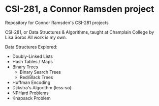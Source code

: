 # CSI-281, a Connor Ramsden project

Repository for Connor Ramsden's CSI-281 projects

CSI-281, or Data Structures & Algorithms, taught at Champlain College by Lisa Soros
All work is my own. 

Data Structures Explored:
- Doubly-Linked Lists
- Hash Tables / Maps
- Binary Trees
  - Binary Search Trees
  - Red/Black Trees
- Huffman Encoding
- Djikstra's Algorithm (less-so)
- NPHard Problems
- Knapsack Problem
